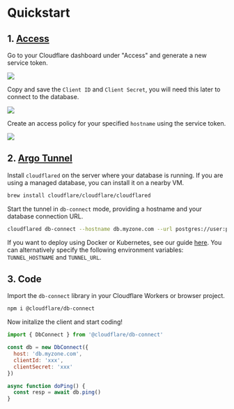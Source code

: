 # Quickstart

## 1. [Access](https://developers.cloudflare.com/access/service-auth/service-token/)

Go to your Cloudflare dashboard under "Access" and generate a new service token.

![](https://developers.cloudflare.com/access/static/srv-generate.png)

Copy and save the `Client ID` and `Client Secret`, you will need this later to connect to the database.

![](https://developers.cloudflare.com/access/static/srv-secret.png)

Create an access policy for your specified `hostname` using the service token.

![](https://developers.cloudflare.com/access/static/srv-tokenname.png)

## 2. [Argo Tunnel](https://developers.cloudflare.com/argo-tunnel/quickstart/)

Install `cloudflared` on the server where your database is running. If you are using a managed database, you can install it on a nearby VM.

```bash
brew install cloudflare/cloudflare/cloudflared
```

Start the tunnel in `db-connect` mode, providing a hostname and your database connection URL.

```bash
cloudflared db-connect --hostname db.myzone.com --url postgres://user:pass@localhost?sslmode=disable --insecure
```

If you want to deploy using Docker or Kubernetes, see our guide [here](https://developers.cloudflare.com/argo-tunnel/reference/sidecar/). You can alternatively specify the following environment variables: `TUNNEL_HOSTNAME` and `TUNNEL_URL`.


## 3. Code

Import the `db-connect` library in your Cloudflare Workers or browser project.

```bash
npm i @cloudflare/db-connect
```

Now initalize the client and start coding!

```js
import { DbConnect } from '@cloudflare/db-connect'

const db = new DbConnect({
  host: 'db.myzone.com',
  clientId: 'xxx',
  clientSecret: 'xxx'
})

async function doPing() {
  const resp = await db.ping()
}
```
